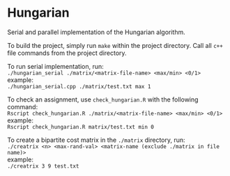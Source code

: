# Hungarian
Serial and parallel implementation of the Hungarian algorithm.  

To build the project, simply run `make` within the project directory. Call all `c++` file commands from the project directory.  

To run serial implementation, run:  
`./hungarian_serial ./matrix/<matrix-file-name> <max/min> <0/1>`  
example:  
`./hungarian_serial.cpp ./matrix/test.txt max 1`  

To check an assignment, use `check_hungarian.R` with the following command:  
`Rscript check_hungarian.R ./matrix/<matrix-file-name> <max/min> <0/1>`  
example:  
`Rscript check_hungarian.R matrix/test.txt min 0`

To create a bipartite cost matrix in the `./matrix` directory, run:  
`./creatrix <n> <max-rand-val> <matrix-name (exclude ./matrix in file name)>`  
example:  
`./creatrix 3 9 test.txt`
